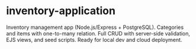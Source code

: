 # inventory-application
Inventory management app (Node.js/Express + PostgreSQL). Categories and items with one-to-many relation. Full CRUD with server-side validation, EJS views, and seed scripts. Ready for local dev and cloud deployment.
